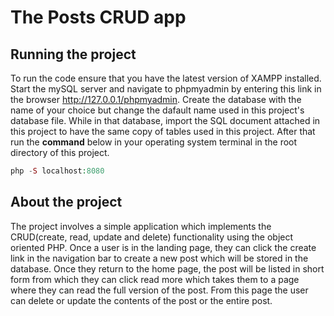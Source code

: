 # The **Posts** CRUD app

## Running the project

To run the code ensure that you have the latest version of XAMPP installed.
Start the mySQL server and navigate to phpmyadmin by entering this link in the browser http://127.0.0.1/phpmyadmin. Create the database with the name of your choice but change the dafault name used in this project's database file. While in that database, import the SQL document attached in this project to have the same copy of tables used in this project.
After that run the **command** below in your operating system terminal in the root directory of this project.

```php
php -S localhost:8080
```

## About the project

The project involves a simple application which implements the CRUD(create, read, update and delete) functionality using the object oriented PHP. Once a user is in the landing page, they can click the create link in the navigation bar to create a new post which will be stored in the database.
Once they return to the home page, the post will be listed in short form from which they can click read more which takes them to a page where they can read the full version of the post.
From this page the user can delete or update the contents of the post or the entire post.

